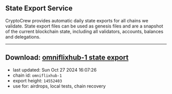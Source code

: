 ## State Export Service
CryptoCrew provides automatic daily state exports for all chains we validate. State export files can be used as genesis files and are a snapshot of the current blockchain state, including all validators, accounts, balances and delegations.

---
**Download: [omniflixhub-1 state export](https://dl-eu2.ccvalidators.com/SERVICE/omniflixhub/omniflixhub-1_export_14552403.json)**
---

- last updated: Sun Oct 27 2024 16:07:26
- chain id: `omniflixhub-1`
- export height: `14552403`
- use for: airdrops, local tests, chain recovery
